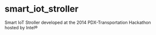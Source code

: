 # smart_iot_stroller
Smart IoT Stroller developed at the 2014 PDX-Transportation Hackathon hosted by Intel®
